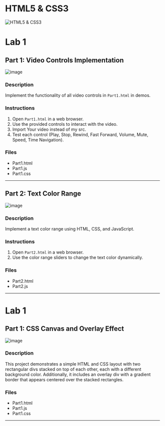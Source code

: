 # HTML5 & CSS3 
![HTML5 & CSS3](https://blog.4linux.com.br/wp-content/uploads/2018/03/Melhor-Curso-de-HTML5-e-CSS3-1900x946_c.png)
# Lab 1
## Part 1: Video Controls Implementation
![image](https://github.com/ZeinabAbdelghaffar/HTML5-CSS3/assets/87963230/b0a6a2c8-32ff-40d2-a951-2d40ac9a8571)
### Description
Implement the functionality of all video controls in `Part1.html` in demos.
### Instructions
1. Open `Part1.html` in a web browser.
2. Use the provided controls to interact with the video.
3. Import Your video instead of my src.
4. Test each control (Play, Stop, Rewind, Fast Forward, Volume, Mute, Speed, Time Navigation).
### Files
- Part1.html
- Part1.js
- Part1.css
---
## Part 2: Text Color Range
![image](https://github.com/ZeinabAbdelghaffar/HTML5-CSS3/assets/87963230/17af461f-cb2d-4c95-b650-bdb413023941)
### Description
Implement a text color range using HTML, CSS, and JavaScript.
### Instructions
1. Open `Part2.html` in a web browser.
2. Use the color range sliders to change the text color dynamically.
### Files
- Part2.html
- Part2.js
---
# Lab 1
## Part 1: CSS  Canvas and Overlay Effect
![image](https://github.com/ZeinabAbdelghaffar/HTML5-CSS3/assets/87963230/1219eb06-a534-4d7a-b66f-55291ac90c3a)
### Description
This project demonstrates a simple HTML and CSS layout with two rectangular divs stacked on top of each other, each with a different background color. Additionally, it includes an overlay div with a gradient border that appears centered over the stacked rectangles.
### Files
- Part1.html
- Part1.js
- Part1.css
---
